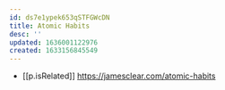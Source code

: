 ```yaml
---
id: ds7e1ypek653qSTFGWcDN
title: Atomic Habits
desc: ''
updated: 1636001122976
created: 1633156845549
---
```


- [[p.isRelated]] https://jamesclear.com/atomic-habits

